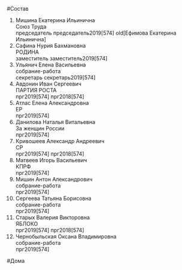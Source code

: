 #Состав  
1. Мишина Екатерина Ильинична  
    Союз Труда  
    председатель председатель2019[574] old[Ефимова Екатерина Ильинична]  
2. Сафина Нурия Бахмановна  
    РОДИНА  
    заместитель заместитель2019[574]  
3. Ульянич Елена Васильевна  
    собрание-работа  
    секретарь секретарь2019[574]  
4. Авдонин Иван Сергеевич  
    ПАРТИЯ РОСТА  
    прг2019[574] прг2018[574]  
5. Атлас Елена Александровна  
    ЕР  
    прг2019[574]  
6. Данилова Наталья Витальевна  
    За женщин России  
    прг2019[574]  
7. Кривошеев Александр Андреевич  
    СР  
    прг2019[574] прг2018[574]  
8. Матвеев Игорь Васильевич  
    КПРФ  
    прг2019[574]  
9. Мишин Антон Александрович  
    собрание-работа  
    прг2019[574]  
10. Сергеева Татьяна Борисовна  
    собрание-работа  
    прг2019[574]  
11. Старых Валерия Викторовна  
    ЯБЛОКО  
    прг2019[574] прг2018[574]  
12. Чернобыльская Оксана Владимировна  
    собрание-работа  
    прг2019[574]  
  
#Дома  
